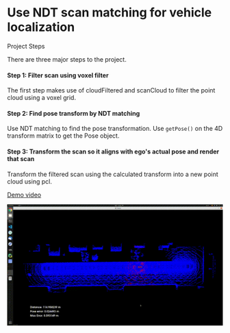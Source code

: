 # Use NDT scan matching for vehicle localization 

Project Steps

There are three major steps to the project.

#### Step 1: Filter scan using voxel filter

The first step makes use of cloudFiltered and scanCloud to filter the point cloud using a voxel grid.

#### Step 2: Find pose transform by NDT matching
Use NDT matching to find the pose transformation. Use `getPose()` on the 4D transform matrix to get the Pose object.

#### Step 3: Transform the scan so it aligns with ego's actual pose and render that scan
Transform the filtered scan using the calculated transform into a new point cloud using pcl.

[Demo video](demo.webm)

![](demo.webm.gif)

